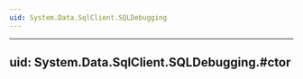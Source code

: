 ```yaml
---
uid: System.Data.SqlClient.SQLDebugging
---
```


---
uid: System.Data.SqlClient.SQLDebugging.#ctor
---

